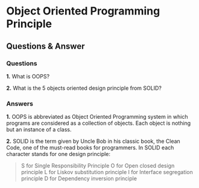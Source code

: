 # Object Oriented Programming Principle
## Questions & Answer


### Questions

__1.__ What is OOPS?

__2.__ What is the 5 objects oriented design principle from SOLID?


### Answers

__1.__ OOPS is abbreviated as Object Oriented Programming system in which programs are considered as a collection of objects. Each object is nothing but an instance of a class.

__2.__ SOLID is the term given by Uncle Bob in his classic book, the Clean Code, one of the must-read books for programmers. In SOLID each character stands for one design principle:
> S for Single Responsibility Principle
> O for Open closed design principle
> L for Liskov substitution principle
> I for Interface segregation principle
> D for Dependency inversion principle